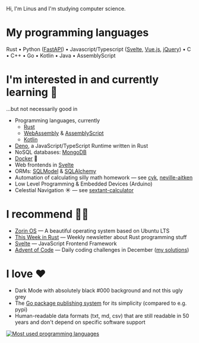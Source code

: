 Hi, I'm Linus and I'm studying computer science.

# My programming languages
Rust •
Python ([FastAPI](https://fastapi.tiangolo.com)) •
Javascript/Typescript ([Svelte](https://svelte.dev), [Vue.js](https://vuejs.org), [jQuery](https://jquery.com)) •
C •
C++ •
Go •
Kotlin •
Java •
AssemblyScript

# I'm interested in and currently learning 🎉

...but not necessarily good in

- Programming languages, currently
    - [Rust](https://www.rust-lang.org)
    - [WebAssembly](https://webassembly.org) & [AssemblyScript](https://www.assemblyscript.org)
    - [Kotlin](https://kotlinlang.org)
- [Deno](https://deno.land), a JavaScript/TypeScript Runtime written in Rust
- NoSQL databases: [MongoDB](https://www.mongodb.com)
- [Docker](https://www.docker.com) 🐋
- Web frontends in [Svelte](https://svelte.dev)
- ORMs: [SQLModel](https://sqlmodel.tiangolo.com) & [SQLAlchemy](https://www.sqlalchemy.org/)
- Automation of calculating silly math homework — see [cyk](https://github.com/linuskmr/cyk), [neville-aitken](https://github.com/linuskmr/neville-aitken)
- Low Level Programming & Embedded Devices (Arduino)
- Celestial Navigation ☀️ — see [sextant-calculator](https://github.com/linuskmr/sextant-calculator)

# I recommend 👍🏼

- [Zorin OS](https://zorinos.com) — A beautiful operating system based on Ubuntu LTS
- [This Week in Rust](https://this-week-in-rust.org) — Weekly newsletter about Rust programming stuff
- [Svelte](https://svelte.dev) — JavaScript Frontend Framework
- [Advent of Code](https://adventofcode.com) — Daily coding challenges in December ([my solutions](https://github.com/linuskmr/adventofcode))

# I love ♥️

- Dark Mode with absolutely black #000 background and not this ugly grey
- The [Go package publishing system](https://golang.org/doc/modules/publishing) for its simplicity (compared to e.g. pypi)
- Human-readable data formats (txt, md, csv) that are still readable in 50 years and don't depend on specific software support


[![Most used programming languages](https://github-readme-stats-linuskmr.vercel.app/api/top-langs/?username=linuskmr&layout=compact&langs_count=10&exclude_repo=nix-html,useful-stuff&hide=Makefile,CMake,HTML,TeX,shell)](https://github.com/anuraghazra/github-readme-stats)


<!--
**linuskmr/linuskmr** is a ✨ _special_ ✨ repository because its `README.md` (this file) appears on your GitHub profile.

Here are some ideas to get you started:

- 🔭 I’m currently working on ...
- 🌱 I’m currently learning ...
- 👯 I’m looking to collaborate on ...
- 🤔 I’m looking for help with ...
- 💬 Ask me about ...
- 📫 How to reach me: ...
- 😄 Pronouns: ...
- ⚡ Fun fact: ...
-->

